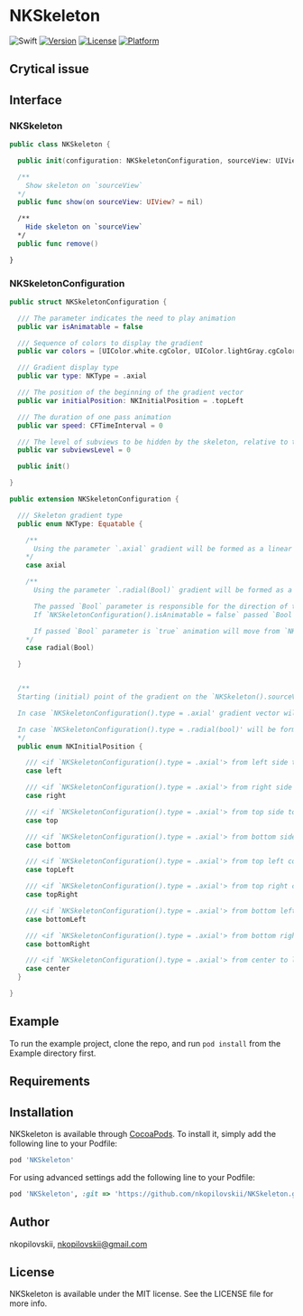 # NKSkeleton

![Swift](https://img.shields.io/badge/Swift-4.2-red.svg)  [![Version](https://img.shields.io/cocoapods/v/NKSkeleton?style=flat)](https://cocoapods.org/pods/NKSkeleton) [![License](https://img.shields.io/cocoapods/l/NKSkeleton?style=flat)](https://cocoapods.org/pods/NKSkeleton) [![Platform](https://img.shields.io/cocoapods/p/NKSkeleton?style=flat)](https://cocoapods.org/pods/NKSkeleton)

## Crytical issue

## Interface

### NKSkeleton
```swift
public class NKSkeleton {

  public init(configuration: NKSkeletonConfiguration, sourceView: UIView? = nil) 

  /**
    Show skeleton on `sourceView`
  */
  public func show(on sourceView: UIView? = nil) 

  /**
    Hide skeleton on `sourceView`
  */
  public func remove() 

}
```

### NKSkeletonConfiguration
```swift
public struct NKSkeletonConfiguration {

  /// The parameter indicates the need to play animation
  public var isAnimatable = false

  /// Sequence of colors to display the gradient
  public var colors = [UIColor.white.cgColor, UIColor.lightGray.cgColor]

  /// Gradient display type
  public var type: NKType = .axial

  /// The position of the beginning of the gradient vector
  public var initialPosition: NKInitialPosition = .topLeft

  /// The duration of one pass animation
  public var speed: CFTimeInterval = 0

  /// The level of subviews to be hidden by the skeleton, relative to the parent view
  public var subviewsLevel = 0

  public init()

}

public extension NKSkeletonConfiguration {

  /// Skeleton gradient type
  public enum NKType: Equatable {

    /**
      Using the parameter `.axial` gradient will be formed as a linear transition between the colors along the gradient vector
    */
    case axial

    /**
      Using the parameter `.radial(Bool)` gradient will be formed as a radial transition between the colors from the starting point in all directions

      The passed `Bool` parameter is responsible for the direction of the animation.
      If `NKSkeletonConfiguration().isAnimatable = false` passed `Bool` parameter value will be ignored.

      If passed `Bool` parameter is `true` animation will move from `NKSkeletonConfiguration().initialPosition' in all directions, else - from all directions to `NKSkeletonConfiguration().initialPosition'
    */
    case radial(Bool)

  }


  /**
  Starting (initial) point of the gradient on the `NKSkeleton().sourceView'

  In case `NKSkeletonConfiguration().type = .axial' gradient vector will be directed from the selected starting point to the opposite side/corner

  In case `NKSkeletonConfiguration().type = .radial(bool)' will be formed as a radial transition between the colors from the starting point in all directions
  */
  public enum NKInitialPosition {

    /// <if `NKSkeletonConfiguration().type = .axial'> from left side to right side
    case left

    /// <if `NKSkeletonConfiguration().type = .axial'> from right side to left side
    case right

    /// <if `NKSkeletonConfiguration().type = .axial'> from top side to bottom side
    case top

    /// <if `NKSkeletonConfiguration().type = .axial'> from bottom side to top side
    case bottom

    /// <if `NKSkeletonConfiguration().type = .axial'> from top left corner to bottom right corner
    case topLeft

    /// <if `NKSkeletonConfiguration().type = .axial'> from top right corner to bottom left corner
    case topRight

    /// <if `NKSkeletonConfiguration().type = .axial'> from bottom left corner to top right corner
    case bottomLeft

    /// <if `NKSkeletonConfiguration().type = .axial'> from bottom right corner to top left corner
    case bottomRight

    /// <if `NKSkeletonConfiguration().type = .axial'> from center to left and right sides
    case center
  }

}

```

## Example

To run the example project, clone the repo, and run `pod install` from the Example directory first.

## Requirements

## Installation

NKSkeleton is available through [CocoaPods](https://cocoapods.org). To install
it, simply add the following line to your Podfile:

```ruby
pod 'NKSkeleton'
```
For using advanced settings add the following line to your Podfile:

```ruby
pod 'NKSkeleton', :git => 'https://github.com/nkopilovskii/NKSkeleton.git', :branch => 'advanced'
```


## Author

nkopilovskii, nkopilovskii@gmail.com

## License

NKSkeleton is available under the MIT license. See the LICENSE file for more info.
